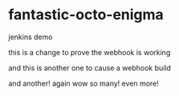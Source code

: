 # fantastic-octo-enigma
jenkins demo

this is a change to prove the webhook is working

and this is another one to cause a webhook build

and another!
again
wow so many!
even more!

